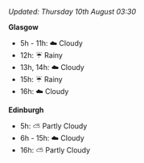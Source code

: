 *Updated: Thursday 10th August 03:30*

**Glasgow**

* 5h - 11h: :cloud: Cloudy
* 12h: :umbrella: Rainy
* 13h, 14h: :cloud: Cloudy
* 15h: :umbrella: Rainy
* 16h: :cloud: Cloudy

**Edinburgh**

* 5h: :partly_sunny: Partly Cloudy
* 6h - 15h: :cloud: Cloudy
* 16h: :partly_sunny: Partly Cloudy
